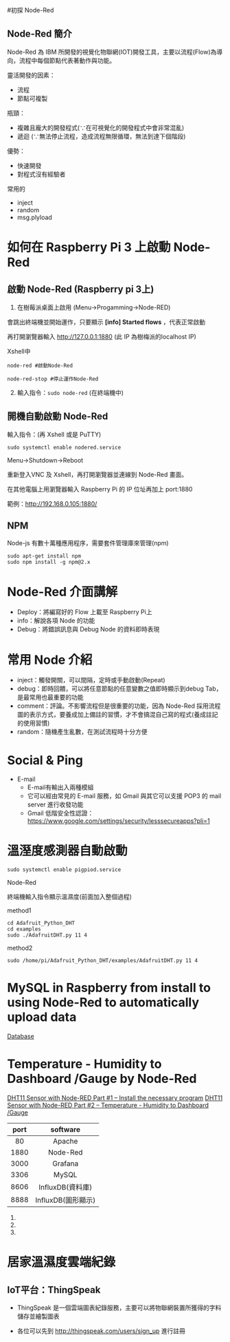 #初探 Node-Red

## Node-Red 簡介

Node-Red 為 IBM 所開發的視覺化物聯網(IOT)開發工具，主要以流程(Flow)為導向，流程中每個節點代表著動作與功能。

靈活開發的因素：
+ 流程
+ 節點可複製

瓶頸：
+ 複雜且龐大的開發程式(∵在可視覺化的開發程式中會非常混亂)
+ 遞迴 (∵無法停止流程，造成流程無限循環，無法到達下個階段)

優勢：
+ 快速開發
+ 對程式沒有經驗者

常用的
+ inject
+ random
+ msg.plyload

# 如何在 Raspberry Pi 3 上啟動 Node-Red

## 啟動 Node-Red (Raspberry pi 3上)

1. 在樹莓派桌面上啟用 (Menu→Progamming→Node-RED)

會跳出終端機並開始運作，只要顯示 **[info] Started flows** ，代表正常啟動

再打開瀏覽器輸入 http://127.0.0.1:1880  (此 IP 為樹梅派的localhost IP)

Xshell中

```
node-red #啟動Node-Red

node-red-stop #停止運作Node-Red

```

2. 輸入指令：`sudo node-red` (在終端機中)

## 開機自動啟動 Node-Red

輸入指令：(再 Xshell 或是 PuTTY)

```
sudo systemctl enable nodered.service
```

Menu→Shutdown→Reboot

重新登入VNC 及 Xshell，再打開瀏覽器並連線到 Node-Red 畫面。

在其他電腦上用瀏覽器輸入 Raspberry Pi 的 IP 位址再加上 port:1880

範例：http://192.168.0.105:1880/

##  NPM

Node-js 有數十萬種應用程序，需要套件管理庫來管理(npm)

```
sudo apt-get install npm
sudo npm install -g npm@2.x
```

# Node-Red 介面講解

+ Deploy：將編寫好的 Flow 上載至 Raspberry Pi上
+ info：解說各項 Node 的功能
+ Debug：將錯誤訊息與 Debug Node 的資料即時表現

# 常用 Node 介紹

+ inject：觸發開關，可以間隔，定時或手動啟動(Repeat)
+ debug：即時回饋，可以將任意節點的任意變數之值即時顯示到debug Tab，是最常用也最重要的功能
+ comment：評論。不影響流程但是很重要的功能，因為 Node-Red 採用流程圖的表示方式，要養成加上備註的習慣，才不會搞混自己寫的程式(養成註記的使用習慣)
+ random：隨機產生亂數，在測試流程時十分方便

# Social & Ping 

+ E-mail 
    - E-mail有輸出入兩種模組 
    - 它可以經由常見的 E-mail 服務，如 Gmail 與其它可以支援 POP3 的 mail server 進行收發功能
    - Gmail 低階安全性認證： https://www.google.com/settings/security/lesssecureapps?pli=1

# 溫溼度感測器自動啟動

```
sudo systemctl enable pigpiod.service
```

Node-Red

終端機輸入指令顯示溫濕度(前面加入整個過程)

method1

```
cd Adafruit_Python_DHT
cd examples
sudo ./AdafruitDHT.py 11 4
```

method2

```
sudo /home/pi/Adafruit_Python_DHT/examples/AdafruitDHT.py 11 4
```
# MySQL in Raspberry from install to using Node-Red to automatically upload data
[Database](https://www.youtube.com/playlist?list=PL-LuHXHssBEOljS2oz3-gWe-kvXa8zzVb)
# Temperature - Humidity to Dashboard /Gauge by Node-Red
[DHT11 Sensor with Node-RED Part #1 – Install the necessary program](https://www.youtube.com/watch?v=8xyMKAJxDvg)
[DHT11 Sensor with Node-RED Part #2 – Temperature - Humidity to Dashboard /Gauge](https://www.youtube.com/watch?v=xEVYTecXZmw)

port|software|
:----:|:--------:|
80|Apache
1880|Node-Red
3000|Grafana
3306|MySQL
8606|InfluxDB(資料庫)
8888|InfluxDB(圖形顯示)



1. 
2. 
3. 

# 居家溫濕度雲端紀錄

## IoT平台：ThingSpeak

+ ThingSpeak 是一個雲端圖表紀錄服務，主要可以將物聯網裝置所獲得的字料儲存並繪製圖表

+ 各位可以先到 http://thingspeak.com/users/sign_up 進行註冊
